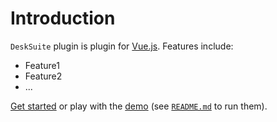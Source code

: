 # Introduction

`DeskSuite` plugin is plugin for [Vue.js](http://vuejs.org).
Features include:

- Feature1
- Feature2
- ...

[Get started](./started/) or play with the [demo](https://github.com//desk-suite/tree/dev/demo) (see [`README.md`](https://github.com//desk-suite/) to run them).

